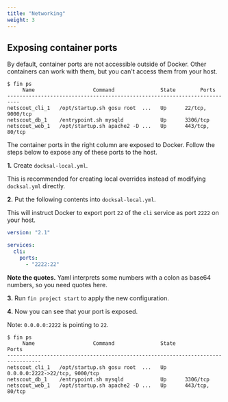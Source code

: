 ```yaml
---
title: "Networking"
weight: 3
---
```


<a name="expose-port"></a>
## Exposing container ports

By default, container ports are not accessible outside of Docker. Other containers can work with them, but you can't access them from your host.

```
$ fin ps
     Name                   Command               State        Ports
--------------------------------------------------------------------------
netscout_cli_1   /opt/startup.sh gosu root  ...   Up      22/tcp, 9000/tcp
netscout_db_1    /entrypoint.sh mysqld            Up      3306/tcp
netscout_web_1   /opt/startup.sh apache2 -D ...   Up      443/tcp, 80/tcp
```

The container ports in the right column are exposed to Docker. Follow the steps below to expose any of these ports to the host.

**1.** Create `docksal-local.yml`.

This is recommended for creating local overrides instead of modifying `docksal.yml` directly.

**2.** Put the following contents into `docksal-local.yml`.

This will instruct Docker to export port `22` of the `cli` service as port `2222` on your host.

```yaml
version: "2.1"

services:
  cli:
    ports:
      - "2222:22"
```

**Note the quotes.** Yaml interprets some numbers with a colon as base64 numbers, so you need quotes here.

**3.** Run `fin project start` to apply the new configuration.

**4.** Now you can see that your port is exposed.

Note: `0.0.0.0:2222` is pointing to `22`.

```
$ fin ps
     Name                   Command               State            Ports
---------------------------------------------------------------------------------
netscout_cli_1   /opt/startup.sh gosu root  ...   Up      0.0.0.0:2222->22/tcp, 9000/tcp
netscout_db_1    /entrypoint.sh mysqld            Up      3306/tcp
netscout_web_1   /opt/startup.sh apache2 -D ...   Up      443/tcp, 80/tcp
```
